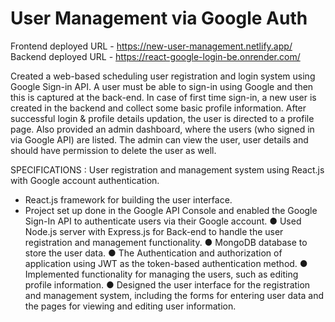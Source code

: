 # User Management via Google Auth
Frontend deployed URL - https://new-user-management.netlify.app/
Backend deployed URL - https://react-google-login-be.onrender.com/

Created a web-based scheduling user registration and login system using Google Sign-in API.
A user must be able to sign-in using Google and then this is captured at the back-end.
In case of first time sign-in, a new user is created in the backend and collect some basic profile information.
After successful login & profile details updation, the user is directed to a profile page.
Also provided an admin dashboard, where the users (who signed in via Google API) are listed.
The admin can view the user, user details and should have permission to delete the user as well.

SPECIFICATIONS :
User registration and management system using React.js with Google account authentication.
- React.js framework for building the user interface.
- Project set up done in the Google API Console and enabled the Google Sign-In API to authenticate users via their Google account.
● Used Node.js server with Express.js for Back-end to handle the user registration and management functionality.
● MongoDB database to store the user data.
● The Authentication and authorization of application using JWT as the token-based authentication method.
● Implemented functionality for managing the users, such as editing profile information.
● Designed the user interface for the registration and management system, including the forms for entering user data and the pages for viewing and editing user information.
